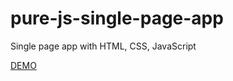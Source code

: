 # pure-js-single-page-app
Single page app with HTML, CSS, JavaScript

[DEMO](https://abdugaffor-abdurahimov.github.io/pure-js-single-page-app)
